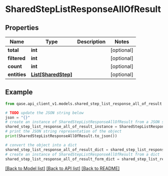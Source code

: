 # SharedStepListResponseAllOfResult


## Properties

Name | Type | Description | Notes
------------ | ------------- | ------------- | -------------
**total** | **int** |  | [optional] 
**filtered** | **int** |  | [optional] 
**count** | **int** |  | [optional] 
**entities** | [**List[SharedStep]**](SharedStep.md) |  | [optional] 

## Example

```python
from qase.api_client_v1.models.shared_step_list_response_all_of_result import SharedStepListResponseAllOfResult

# TODO update the JSON string below
json = "{}"
# create an instance of SharedStepListResponseAllOfResult from a JSON string
shared_step_list_response_all_of_result_instance = SharedStepListResponseAllOfResult.from_json(json)
# print the JSON string representation of the object
print(SharedStepListResponseAllOfResult.to_json())

# convert the object into a dict
shared_step_list_response_all_of_result_dict = shared_step_list_response_all_of_result_instance.to_dict()
# create an instance of SharedStepListResponseAllOfResult from a dict
shared_step_list_response_all_of_result_form_dict = shared_step_list_response_all_of_result.from_dict(shared_step_list_response_all_of_result_dict)
```
[[Back to Model list]](../README.md#documentation-for-models) [[Back to API list]](../README.md#documentation-for-api-endpoints) [[Back to README]](../README.md)


